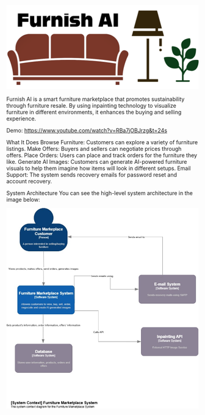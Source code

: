![System Architecture](./readme-files/final-logo1080.png)

Furnish AI is a smart furniture marketplace that promotes sustainability through furniture resale. By using inpainting technology to visualize furniture in different environments, it enhances the buying and selling experience.

Demo:
https://www.youtube.com/watch?v=RBa7jOBJrzg&t=24s

What It Does
Browse Furniture: Customers can explore a variety of furniture listings.
Make Offers: Buyers and sellers can negotiate prices through offers.
Place Orders: Users can place and track orders for the furniture they like.
Generate AI Images: Customers can generate AI-powered furniture visuals to help them imagine how items will look in different setups.
Email Support: The system sends recovery emails for password reset and account recovery.

System Architecture
You can see the high-level system architecture in the image below:

![System Architecture](./readme-files/C4-niv1.jpg)
